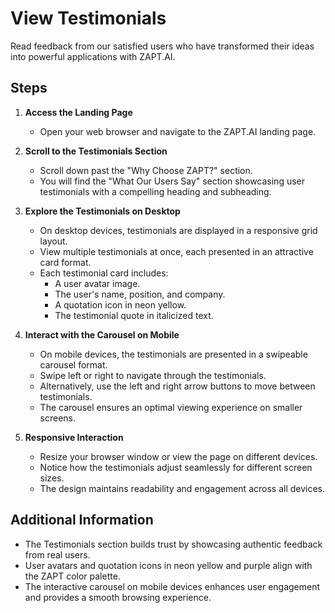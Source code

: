 # View Testimonials

Read feedback from our satisfied users who have transformed their ideas into powerful applications with ZAPT.AI.

## Steps

1. **Access the Landing Page**

   - Open your web browser and navigate to the ZAPT.AI landing page.

2. **Scroll to the Testimonials Section**

   - Scroll down past the "Why Choose ZAPT?" section.
   - You will find the "What Our Users Say" section showcasing user testimonials with a compelling heading and subheading.

3. **Explore the Testimonials on Desktop**

   - On desktop devices, testimonials are displayed in a responsive grid layout.
   - View multiple testimonials at once, each presented in an attractive card format.
   - Each testimonial card includes:
     - A user avatar image.
     - The user's name, position, and company.
     - A quotation icon in neon yellow.
     - The testimonial quote in italicized text.

4. **Interact with the Carousel on Mobile**

   - On mobile devices, the testimonials are presented in a swipeable carousel format.
   - Swipe left or right to navigate through the testimonials.
   - Alternatively, use the left and right arrow buttons to move between testimonials.
   - The carousel ensures an optimal viewing experience on smaller screens.

5. **Responsive Interaction**

   - Resize your browser window or view the page on different devices.
   - Notice how the testimonials adjust seamlessly for different screen sizes.
   - The design maintains readability and engagement across all devices.

## Additional Information

- The Testimonials section builds trust by showcasing authentic feedback from real users.
- User avatars and quotation icons in neon yellow and purple align with the ZAPT color palette.
- The interactive carousel on mobile devices enhances user engagement and provides a smooth browsing experience.